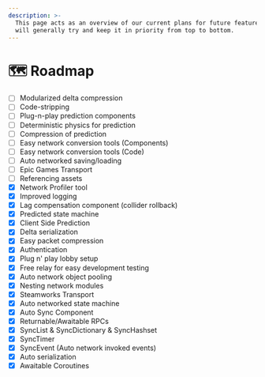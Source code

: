 ```yaml
---
description: >-
  This page acts as an overview of our current plans for future features. We
  will generally try and keep it in priority from top to bottom.
---
```


# 🗺️ Roadmap

* [ ] Modularized delta compression
* [ ] Code-stripping
* [ ] Plug-n-play prediction components
* [ ] Deterministic physics for prediction
* [ ] Compression of prediction
* [ ] Easy network conversion tools (Components)
* [ ] Easy network conversion tools (Code)
* [ ] Auto networked saving/loading
* [ ] Epic Games Transport
* [ ] Referencing assets
* [x] Network Profiler tool
* [x] Improved logging
* [x] Lag compensation component (collider rollback)
* [x] Predicted state machine
* [x] Client Side Prediction
* [x] Delta serialization
* [x] Easy packet compression
* [x] Authentication
* [x] Plug n' play lobby setup
* [x] Free relay for easy development testing
* [x] Auto network object pooling
* [x] Nesting network modules
* [x] Steamworks Transport
* [x] Auto networked state machine
* [x] Auto Sync Component
* [x] Returnable/Awaitable RPCs
* [x] SyncList & SyncDictionary & SyncHashset
* [x] SyncTimer
* [x] SyncEvent (Auto network invoked events)
* [x] Auto serialization
* [x] Awaitable Coroutines
